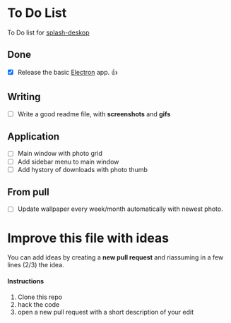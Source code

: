 # To Do List
To Do list for [splash-deskop][sp]
## Done
- [x] Release the basic [Electron][electron] app. 👍

## Writing  
- [ ] Write a good readme file, with **screenshots** and **gifs**

## Application
- [ ] Main window with photo grid
- [ ] Add sidebar menu to main window 
- [ ] Add hystory of downloads with photo thumb

## From pull

- [ ] Update wallpaper every week/month automatically with newest photo.

# Improve this file with ideas
You can add ideas by creating a **new pull request** and riassuming in a few lines (2/3) the idea.

#### Instructions
1. Clone this repo
2. hack the code
3. open a new pull request with a short description of your edit

[electron]: https://electron.atom.io
[sp]: https://github.com/rawnly/splash-desktop